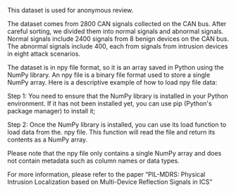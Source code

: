 This dataset is used for anonymous review.

The dataset comes from 2800 CAN signals collected on the CAN bus. After careful sorting, we divided them into normal signals and abnormal signals. Normal signals include 2400 signals from 8 benign devices on the CAN bus. The abnormal signals include 400, each from signals from intrusion devices in eight attack scenarios. 

The dataset is in npy file format, so it is an array saved in Python using the NumPy library. An npy file is a binary file format used to store a single NumPy array. Here is a descriptive example of how to load npy file data:

Step 1: You need to ensure that the NumPy library is installed in your Python environment. If it has not been installed yet, you can use pip (Python's package manager) to install it;

Step 2: Once the NumPy library is installed, you can use its load function to load data from the. npy file. This function will read the file and return its contents as a NumPy array.

Please note that the npy file only contains a single NumPy array and does not contain metadata such as column names or data types.

For more information, please refer to the paper “PIL-MDRS: Physical Intrusion Localization based on Multi-Device Reflection Signals in ICS”
